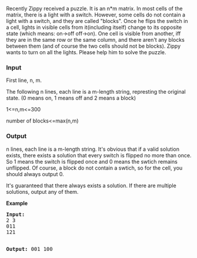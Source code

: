 <p>Recently Zippy received a puzzle. It is an n*m matrix. In most cells of the matrix, there is a light with a switch. However, some cells do not contain a light with a switch, and they are called "blocks". Once he flips the switch in a cell, lights in visible cells from it(including itself) change to its opposite state (which means: on-&gt;off off-&gt;on). One cell is visible from another, iff they are in the same row or the same column, and there aren't any blocks between them (and of course the two cells should not be blocks). Zippy wants to turn on all the lights. Please help him to solve the puzzle.</p>
<h3>Input</h3>
<p>First line, n, m.</p>
<p>The following n lines, each line is a m-length string, represting the original state. (0 means on, 1 means off and 2 means a block)</p>
<p>1&lt;=n,m&lt;=300</p>
<p>number of blocks&lt;=max(n,m)</p>
<h3>Output</h3>
<p>n lines, each line is a m-length string. It's obvious that if a valid solution exists, there exists a solution that every switch is flipped no more than once. So 1 means the switch is flipped once and 0 means the swtich remains unflipped. Of course, a block do not contain a swtich, so for the cell, you should always output 0.&nbsp;</p>
<p>It's guaranteed that there always exists a solution. If there are multiple solutions, output any of them.&nbsp;</p>
<div id="_mcePaste" style="position: absolute; left: -10000px; top: 160px; width: 1px; height: 1px; overflow-x: hidden; overflow-y: hidden;">Firsline, n, m.</div>
<div id="_mcePaste" style="position: absolute; left: -10000px; top: 160px; width: 1px; height: 1px; overflow-x: hidden; overflow-y: hidden;">The following n lines, each line is a m-length string, represting the original state. (0 means on, 1 means off and 2 means a block</div>
<p><strong>Example</strong></p>
<pre><strong>Input:</strong>
2 3
011
121

<strong>Output:</strong>
001
100<span style="white-space: normal;">
</span></pre>